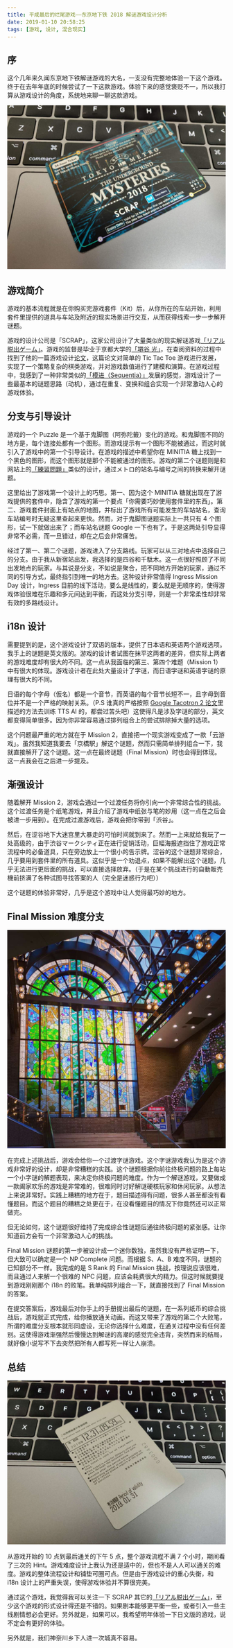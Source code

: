 ```yaml
---
title: 平成最后的烂尾游戏——东京地下铁 2018 解谜游戏设计分析
date: 2019-01-10 20:58:25
tags: [游戏, 设计, 混合现实]
---
```


## 序

这个几年来久闻东京地下铁解谜游戏的大名，一支没有完整地体验一下这个游戏。终于在去年年底的时候尝试了一下这款游戏。体验下来的感觉褒贬不一，所以我打算从游戏设计的角度，系统地来聊一聊这款游戏。

![tokyo-metro-2018](/static/tokyo-metro-2018.jpg)

## 游戏简介

游戏的基本流程就是在你购买完游戏套件（Kit）后，从你所在的车站开始，利用套件里提供的道具与车站及附近的现实场景进行交互，从而获得线索一步一步解开谜题。

游戏的设计公司是「SCRAP」，这家公司设计了大量类似的现实解谜游戏[「リアル脱出ゲーム」](http://realdgame.jp/)。游戏的监督是毕业于京都大学的[「堺谷 光」](https://www.facebook.com/hikaru.sakaidani)，在查阅资料的过程中找到了他的一篇游戏设计[论文](https://arxiv.org/pdf/1306.4884.pdf)，这篇论文对简单的 Tic Tac Toe 游戏进行发展，实现了一个策略复杂的棋类游戏，并对游戏数值进行了建模和演算。在游戏过程中，我感到了一种非常类似的[「模进（Sequentia）」](https://zh.wikipedia.org/zh/%E6%A8%A1%E8%BF%9B)发展的感觉，游戏设计了一些最基本的谜题思路（动机），通过在重复、变换和组合实现一个非常激动人心的游戏体验。

## 分支与引导设计

游戏的一个 Puzzle 是一个基于鬼脚图（阿弥陀籤）变化的游戏。和鬼脚图不同的地方是，每个连接处都有一个图形。而游戏提示有一个图形不能被通过，而这时就引入了游戏中的第一个引导设计。在游戏的描述中希望你在 MINITIA 糖上找到一个黑色的图形，而这个图形就是那个不能被通过的图形。游戏的第二个谜题则是和网站上的[「練習問題」](http://realdgame.jp/chikanazo/5/renshu/index.html)类似的设计，通过メトロ的站名与编号之间的转换来解开谜题。

这里给出了游戏第一个设计上的巧思。第一、因为这个 MINITIA 糖就出现在了游戏提供的套件中，隐含了游戏的第一个要点「你需要巧妙使用套件里的东西」。第二、游戏套件封面上有站点的地图，并标出了游戏所有可能发生的车站站名，查询车站编号时无疑这里查起来更快。然而，对于鬼脚图谜题实际上一共只有 4 个图形，试一下就做出来了；而车站名谜题 Google 一下也有了。于是这两处引导显得非常不必需，而一旦错过，却在之后会非常痛苦。

经过了第一、第二个谜题，游戏进入了分支路线。玩家可以从三对地点中选择自己的分支。由于我从新宿站出发，我选择的是四谷和千駄木。这一点很好照顾了不同出发地点的玩家。与其说是分支，不如说是聚合，把不同地方开始的玩家，通过不同的引导方式，最终指引到唯一的地方去。这种设计非常值得 Ingress Mission Day 设计，Ingress 目前的线下活动，要么是线性的，要么就是无顺序的，使得游戏体验很难在乐趣和多元间达到平衡，而这处分支引导，则是一个非常柔性却非常有效的多路线设计。

## i18n 设计

需要提到的是，这个游戏设计了双语的版本，提供了日本语和英语两个游戏选项。我手上的谜题是英文版的。游戏的设计者试图在抹平这两者的差异，但实际上两者的游戏难度却有很大的不同。这一点从我面临的第三、第四个难题（Mission 1）中有很大的体现。游戏设计者在此处大量设计了字谜，而日语字谜和英语字谜的原理有很大的不同。

日语的每个字母（仮名）都是一个音节，而英语的每个音节长短不一，且字母到音位并不是一个严格的映射关系。（P.S 谁真的严格按照 [Google Tacotron 2 论文](https://ai.googleblog.com/2017/12/tacotron-2-generating-human-like-speech.html)里描述的方法去训练 TTS AI 的，都尝过苦头吧）这使得凡是涉及字谜的部分，英文都变得简单很多。因为你非常容易通过排列组合上的尝试排除掉大量的选项。

这个问题最严重的地方就在于 Mission 2，直接把一个现实游戏变成了一款「云游戏」。虽然我知道我要去「京橋駅」解这个谜题，然而只需简单排列组合一下，我就直接解开了这个谜题。这一点在最终谜题（Final Mission）时也会得到体现。这一点我会在之后进一步提及。

## 渐强设计

随着解开 Mission 2，游戏会通过一个过渡任务将你引向一个非常综合性的挑战。这个过渡任务是个纸笔游戏，并且介绍了游戏中纸张与笔的妙用（这一点在之后会被进一步用到）。在完成过渡游戏后，游戏会把你带到「渋谷」。

然后，在涩谷地下大迷宫里大暴走的可怕时间就到来了。然而一上来就给我玩了一处高级的，由于渋谷マークシティ正在进行促销活动，巨幅海报遮挡住了游戏正常流程中的必备道具，只在旁边放上一个很小的告示牌。涩谷的这个谜题非常综合，几乎要用到套件里的所有道具。这似乎是一个劝退点，如果不能解出这个谜题，几乎无法进行更后面的挑战，可以直接选择放弃。（于是在某个挑战进行的自動販売機前挤满了各种试图寻找答案的人（完全是迷惑行为吧））

这个谜题的体验非常好，几乎是这个游戏中让人觉得最巧妙的地方。

## Final Mission 难度分支

![tokyo-metro-final-project](/static/tokyo-metro-final-project.jpg)

在完成上述挑战后，游戏会给你一个过渡字谜游戏。这个字谜游戏我认为是这个游戏非常好的设计，却是非常糟糕的实践。这个谜题根据你前往终极问题的路上每站一个小字谜的解题表现，来决定你终极问题的难度。作为一个解谜游戏，又要做成一款阖家欢乐的游戏是非常难的，很难同时讨好解谜硬核玩家和休闲玩家。从想法上来说非常好。实践上糟糕的地方在于，题目描述得有问题，很多人甚至都没有看懂题目。而这个题目的糟糕之处更在于，在没看懂题目的情况下你竟然还可以正常做完。

但无论如何，这个谜题很好维持了完成综合性谜题后通往终极问题的紧张感。让你知道前方会有一个非常激动人心的挑战。

Final Mission 谜题的第一步被设计成一个迷你数独，虽然我没有严格证明一下，但大致可以确定是一个 NP Complete 问题。而根据 S、A、B 难度不同，谜题的已知部分不一样。我完成的是 S Rank 的 Final Mission 挑战，按理说应该很难，而且通过人来解一个很难的 NPC 问题，应该会耗费很大的精力。但这时候就要提到游戏刚刚那个 i18n 的败笔。我单纯排列组合一下，就直接找到了 Final Mission 的答案。

在提交答案后，游戏最后对你手上的手册提出最后的谜题，在一系列纸币的综合挑战后，游戏就正式完成，给你播放通关动画。而这又带来了游戏的第二个大败笔，所谓的难度分支根本就形同虚设，无论你选择什么难度，在通关过程中没有任何差别。这使得游戏渐强然后慢慢达到解谜的高潮的感觉完全违背，突然而来的结局，就好像小说写不下去突然把所有人都写死一样让人崩溃。

## 总结

![tokyo-metro-2018-time](/static/tokyo-metro-2018-time.jpg)

从游戏开始的 10 点到最后通关的下午 5 点，整个游戏流程不满 7 个小时，期间看了三次的 Hint。游戏难度设计上我认为还是适中的，但也不是人人可以通关的难度。游戏的整体流程设计和铺垫可圈可点。但是由于游戏设计的重心失衡，和 i18n 设计上的严重失误，使得游戏体验并不算很完美。

通过这个游戏，我觉得我可以关注一下 SCRAP 其它的[「リアル脱出ゲーム」](http://realdgame.jp/)，至少这个游戏的形式设计得还是不错的。如果剧本能够更平衡一些，或者引入一些主线剧情想必会更好。另外就是，如果可以，我希望明年体验一下日文版的游戏，说不定会有更好的体验。

另外就是，我们神奈川乡下人进一次城真不容易。
